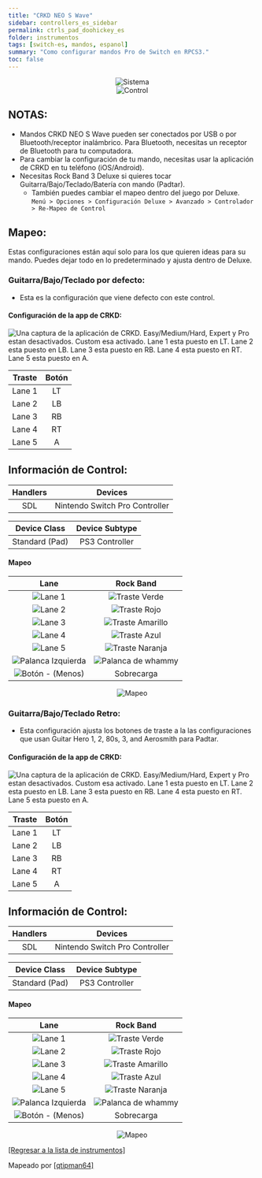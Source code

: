 ```yaml
---
title: "CRKD NEO S Wave"
sidebar: controllers_es_sidebar
permalink: ctrls_pad_doohickey_es
folder: instrumentos
tags: [switch-es, mandos, espanol]
summary: "Como configurar mandos Pro de Switch en RPCS3."
toc: false
---
```


<div align="center"> <img src="https://carlmylo.github.io/rb3-pc/images/instruments/plat/switch.png" alt="Sistema" title="Sistema"></div>

<div align="center"> <img src="https://carlmylo.github.io/rb3-pc/images/instruments/cont/swineos.png" alt="Control" title="Control"></div>

## NOTAS:

* Mandos CRKD NEO S Wave pueden ser conectados por USB o por Bluetooth/receptor inalámbrico. Para Bluetooth, necesitas un receptor de Bluetooth para tu computadora.
* Para cambiar la configuración de tu mando, necesitas usar la aplicación de CRKD en tu teléfono (iOS/Android).
* Necesitas Rock Band 3 Deluxe si quieres tocar Guitarra/Bajo/Teclado/Batería con mando (Padtar).
	- También puedes cambiar el mapeo dentro del juego por Deluxe.  
	`Menú > Opciones > Configuración Deluxe > Avanzado > Controlador > Re-Mapeo de Control`

## Mapeo:
Estas configuraciones están aquí solo para los que quieren ideas para su mando. Puedes dejar todo en lo predeterminado y ajusta dentro de Deluxe.

### Guitarra/Bajo/Teclado por defecto:
* Esta es la configuración que viene defecto con este control.

#### Configuración de la app de CRKD:

![Una captura de la aplicación de CRKD. Easy/Medium/Hard, Expert y Pro estan desactivados. Custom esa activado. Lane 1 esta puesto en LT. Lane 2 esta puesto en LB. Lane 3 esta puesto en RB. Lane 4 esta puesto en RT. Lane 5 esta puesto en A.](https://carlmylo.github.io/rb3-pc/images/instruments/xtra/doohickey/custom.jpg "CRKD CTRL")

| Traste | Botón |
|:------:|:--:|
| Lane 1 | LT |
| Lane 2 | LB |
| Lane 3 | RB |
| Lane 4 | RT |
| Lane 5 | A |

## Información de Control:

| Handlers | Devices |
|:--------:|:-----------------:|
| SDL | Nintendo Switch Pro Controller |

| Device Class | Device Subtype |
|:------------:|:--------------:|
| Standard (Pad) | PS3 Controller |

#### Mapeo

| **Lane** | **Rock Band** |
|:------------------:|:---------------------:|
| ![Lane 1](https://carlmylo.github.io/rb3-pc/images/btns/doohickey/l1.png "Lane 1") | ![Traste Verde](https://carlmylo.github.io/rb3-pc/images/btns/gtrs/gf.png "Traste Verde") |
| ![Lane 2](https://carlmylo.github.io/rb3-pc/images/btns/doohickey/l2.png "Lane 2") | ![Traste Rojo](https://carlmylo.github.io/rb3-pc/images/btns/gtrs/rf.png "Traste Rojo") |
| ![Lane 3](https://carlmylo.github.io/rb3-pc/images/btns/doohickey/l3.png "Lane 3") | ![Traste Amarillo](https://carlmylo.github.io/rb3-pc/images/btns/gtrs/yf.png "Traste Amarillo") |
| ![Lane 4](https://carlmylo.github.io/rb3-pc/images/btns/doohickey/l4.png "Lane 4") | ![Traste Azul](https://carlmylo.github.io/rb3-pc/images/btns/gtrs/bf.png "Traste Azul") |
| ![Lane 5](https://carlmylo.github.io/rb3-pc/images/btns/doohickey/l5.png "Lane 5") | ![Traste Naranja](https://carlmylo.github.io/rb3-pc/images/btns/gtrs/of.png "Traste Naranja") |
| ![Palanca Izquierda](https://carlmylo.github.io/rb3-pc/images/btns/ctrls/swi/ls.png "Palanca Izquierda") | ![Palanca de whammy](https://carlmylo.github.io/rb3-pc/images/btns/gtrs/wb.png "Palanca de whammy") |
| ![Botón - (Menos)](https://carlmylo.github.io/rb3-pc/images/btns/ctrls/swi/minus.png "Botón - (Menos)") | Sobrecarga |

<div align="center"> <img src="https://carlmylo.github.io/rb3-pc/images/instruments/maps/padswipromapping.png" alt="Mapeo" title="Mapeo"></div>

### Guitarra/Bajo/Teclado Retro:
* Esta configuración ajusta los botones de traste a la las configuraciones	 que usan Guitar Hero 1, 2, 80s, 3, and Aerosmith para Padtar.

#### Configuración de la app de CRKD:

![Una captura de la aplicación de CRKD. Easy/Medium/Hard, Expert y Pro estan desactivados. Custom esa activado. Lane 1 esta puesto en LT. Lane 2 esta puesto en LB. Lane 3 esta puesto en RB. Lane 4 esta puesto en RT. Lane 5 esta puesto en A.](https://carlmylo.github.io/rb3-pc/images/instruments/xtra/doohickey/custom.jpg "CRKD CTRL")

| Traste | Botón |
|:------:|:--:|
| Lane 1 | LT |
| Lane 2 | LB |
| Lane 3 | RB |
| Lane 4 | RT |
| Lane 5 | A |

## Información de Control:

| Handlers | Devices |
|:--------:|:-----------------:|
| SDL | Nintendo Switch Pro Controller |

| Device Class | Device Subtype |
|:------------:|:--------------:|
| Standard (Pad) | PS3 Controller |

#### Mapeo

| **Lane** | **Rock Band** |
|:------------------:|:---------------------:|
| ![Lane 1](https://carlmylo.github.io/rb3-pc/images/btns/doohickey/l1.png "Lane 1") | ![Traste Verde](https://carlmylo.github.io/rb3-pc/images/btns/gtrs/gf.png "Traste Verde") |
| ![Lane 2](https://carlmylo.github.io/rb3-pc/images/btns/doohickey/l2.png "Lane 2") | ![Traste Rojo](https://carlmylo.github.io/rb3-pc/images/btns/gtrs/rf.png "Traste Rojo") |
| ![Lane 3](https://carlmylo.github.io/rb3-pc/images/btns/doohickey/l3.png "Lane 3") | ![Traste Amarillo](https://carlmylo.github.io/rb3-pc/images/btns/gtrs/yf.png "Traste Amarillo") |
| ![Lane 4](https://carlmylo.github.io/rb3-pc/images/btns/doohickey/l4.png "Lane 4") | ![Traste Azul](https://carlmylo.github.io/rb3-pc/images/btns/gtrs/bf.png "Traste Azul") |
| ![Lane 5](https://carlmylo.github.io/rb3-pc/images/btns/doohickey/l5.png "Lane 5") | ![Traste Naranja](https://carlmylo.github.io/rb3-pc/images/btns/gtrs/of.png "Traste Naranja") |
| ![Palanca Izquierda](https://carlmylo.github.io/rb3-pc/images/btns/ctrls/swi/ls.png "Palanca Izquierda") | ![Palanca de whammy](https://carlmylo.github.io/rb3-pc/images/btns/gtrs/wb.png "Palanca de whammy") |
| ![Botón - (Menos)](https://carlmylo.github.io/rb3-pc/images/btns/ctrls/swi/minus.png "Botón - (Menos)") | Sobrecarga |

<div align="center"> <img src="https://carlmylo.github.io/rb3-pc/images/instruments/maps/padswipromapping.png" alt="Mapeo" title="Mapeo"></div>

[[Regresar a la lista de instrumentos]](https://carlmylo.github.io/rb3-pc/ctrls_es#lista-de-instrumentos)

Mapeado por [[qtipman64]](https://www.twitch.tv/qtipman64)